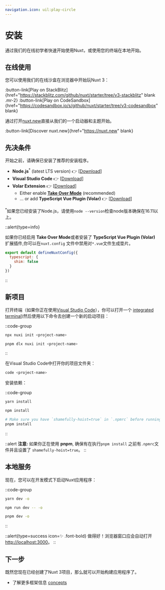 ```yaml
---
navigation.icon: uil:play-circle
---
```


# 安装

通过我们的在线初学者快速开始使用Nuxt，或使用您的终端在本地开始。

## 在线使用

您可以使用我们的在线沙盒在浏览器中开始玩Nuxt 3：

:button-link[Play on StackBlitz]{href="https://stackblitz.com/github/nuxt/starter/tree/v3-stackblitz" blank .mr-2}
:button-link[Play on CodeSandbox]{href="https://codesandbox.io/s/github/nuxt/starter/tree/v3-codesandbox" blank}

通过打开[nuxt.new](https://nuxt.new)直接从我们的一个启动器和主题开始。

:button-link[Discover nuxt.new]{href="https://nuxt.new" blank}

## 先决条件

开始之前，请确保已安装了推荐的安装程序。

* **Node.js**<sup>*</sup> (latest LTS version) 👉 [[Download](https://nodejs.org/en/download/)]
* **Visual Studio Code** 👉 [[Download](https://code.visualstudio.com/)]
* **Volar Extension** 👉 [[Download](https://marketplace.visualstudio.com/items?itemName=Vue.volar)]
  * Either enable [**Take Over Mode**](https://vuejs.org/guide/typescript/overview.html#volar-takeover-mode) (recommended)
  * ... or add **TypeScript Vue Plugin (Volar)** 👉 [[Download](https://marketplace.visualstudio.com/items?itemName=Vue.vscode-typescript-vue-plugin)]

<sup>*</sup>如果您已经安装了Node.js，请使用`node --version`检查node版本确保在16.11以上。

::alert{type=info}

如果你已经启用 **Take Over Mode**或者安装了 **TypeScript Vue Plugin (Volar)** 扩展插件,你可以在`nuxt.config` 文件中禁用对`*.vue`文件生成垫片。

```js
export default defineNuxtConfig({
  typescript: {
    shim: false
  }
})
```

::

## 新项目

打开终端（如果你正在使用[Visual Studio Code](https://code.visualstudio.com/)），你可以打开一个 [integrated terminal](https://code.visualstudio.com/docs/editor/integrated-terminal))然后使用以下命令去创建一个新的启动项目：

::code-group

```bash [npx]
npx nuxi init <project-name>
```

```bash [pnpm]
pnpm dlx nuxi init <project-name>
```

::

在Visual Studio Code中打开你的项目文件夹：

```bash
code <project-name>
```

安装依赖：

::code-group

```bash [yarn]
yarn install
```

```bash [npm]
npm install
```

```bash [pnpm]
# Make sure you have `shamefully-hoist=true` in `.npmrc` before running pnpm install
pnpm install
```

::

::alert
**注意:** 如果你正在使用 **pnpm**, 确保有在执行`pnpm install` 之前有`.npmrc`文件并且设置了 `shamefully-hoist=true`。
::

## 本地服务

现在，您可以在开发模式下启动Nuxt应用程序：

::code-group

```bash [yarn]
yarn dev -o
```

```bash [npm]
npm run dev -- -o
```

```bash [pnpm]
pnpm dev -o
```

::

::alert{type=success icon=✨ .font-bold}
做得好！浏览器窗口应会自动打开<http://localhost:3000>。
::

## 下一步

既然您现在已经创建了Nuxt 3项目，那么就可以开始构建应用程序了。

* 了解更多框架信息 [concepts](/docs/guide/concepts/auto-imports)

